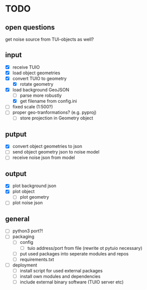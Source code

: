 # TODO

## open questions

get noise source from TUI-objects as well?


## input

- [X] receive TUIO
- [X] load object geometries
- [X] convert TUIO to geometry
    - [X] rotate geometry
- [X] load background GeoJSON
    - [ ] parse more robustly
    - [X] get filename from config.ini
- [ ] fixed scale (1:500?)
- [ ] proper geo-tranformations? (e.g. pyproj)
    - [ ] store projection in Geometry object

## putput

- [X] convert object geometries to json
- [ ] send object geometry json to noise model
- [ ] receive noise json from model

## output

- [X] plot background json
- [X] plot object 
    - [ ] plot geometry
- [ ] plot noise json

## general

- [ ] python3 port?!
- [ ] packaging
    - [ ] config
        - [ ] tuio address/port from file (rewrite ot pytuio necessary)
    - [ ] put used packages into seperate modules and repos
    - [ ] requirements.txt
- [ ] deployment 
    - [ ] install script for used external packages
    - [ ] install own modules and dependencies
    - [ ] include external binary software (TUIO server etc)